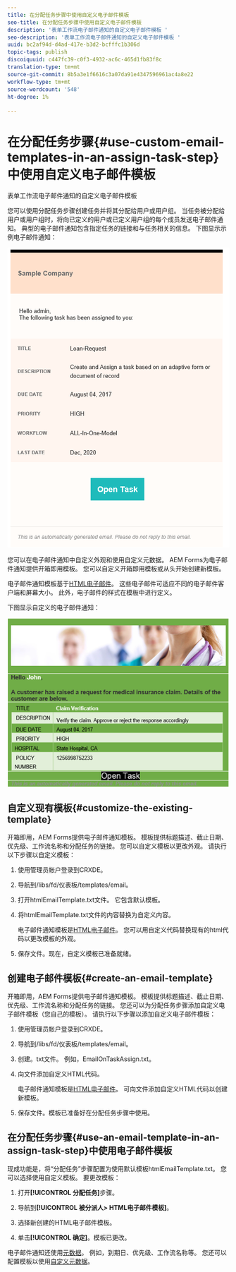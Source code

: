 ```yaml
---
title: 在分配任务步骤中使用自定义电子邮件模板
seo-title: 在分配任务步骤中使用自定义电子邮件模板
description: '表单工作流电子邮件通知的自定义电子邮件模板 '
seo-description: '表单工作流电子邮件通知的自定义电子邮件模板 '
uuid: bc2af94d-d4ad-417e-b3d2-bcfffc1b306d
topic-tags: publish
discoiquuid: c447fc39-c0f3-4932-ac6c-465d1fb83f8c
translation-type: tm+mt
source-git-commit: 8b5a3e1f6616c3a07da91e4347596961ac4a8e22
workflow-type: tm+mt
source-wordcount: '548'
ht-degree: 1%

---
```



# 在分配任务步骤{#use-custom-email-templates-in-an-assign-task-step}中使用自定义电子邮件模板

表单工作流电子邮件通知的自定义电子邮件模板

您可以使用分配任务步骤创建任务并将其分配给用户或用户组。 当任务被分配给用户或用户组时，将向已定义的用户或已定义用户组的每个成员发送电子邮件通知。 典型的电子邮件通知包含指定任务的链接和与任务相关的信息。 下图显示示例电子邮件通知：

![开箱即用的电子邮件通知模板](do-not-localize/default-email-template.png)

您可以在电子邮件通知中自定义外观和使用自定义元数据。 AEM Forms为电子邮件通知提供开箱即用模板。 您可以自定义开箱即用模板或从头开始创建新模板。

电子邮件通知模板基于[HTML电子邮件](https://en.wikipedia.org/wiki/HTML_email)。 这些电子邮件可适应不同的电子邮件客户端和屏幕大小。 此外，电子邮件的样式在模板中进行定义。

下图显示自定义的电子邮件通知：

![使用自定义模板发送电子邮件通知](do-not-localize/customized-email.png)

## 自定义现有模板{#customize-the-existing-template}

开箱即用，AEM Forms提供电子邮件通知模板。 模板提供标题描述、截止日期、优先级、工作流名称和分配任务的链接。 您可以自定义模板以更改外观。 请执行以下步骤以自定义模板：

1. 使用管理员帐户登录到CRXDE。

1. 导航到/libs/fd/仪表板/templates/email。

1. 打开htmlEmailTemplate.txt文件。 它包含默认模板。

1. 将htmlEmailTemplate.txt文件的内容替换为自定义内容。

   电子邮件通知模板是[HTML电子邮件](https://en.wikipedia.org/wiki/HTML_email)。 您可以用自定义代码替换现有的html代码以更改模板的外观。

1. 保存文件。现在，自定义模板已准备就绪。

## 创建电子邮件模板{#create-an-email-template}

开箱即用，AEM Forms提供电子邮件通知模板。 模板提供标题描述、截止日期、优先级、工作流名称和分配任务的链接。 您还可以为分配任务步骤添加自定义电子邮件模板（您自己的模板）。 请执行以下步骤以添加自定义电子邮件模板：

1. 使用管理员帐户登录到CRXDE。

1. 导航到/libs/fd/仪表板/templates/email。

1. 创建。txt文件。 例如，EmailOnTaskAssign.txt。

1. 向文件添加自定义HTML代码。

   电子邮件通知模板是[HTML电子邮件](https://en.wikipedia.org/wiki/HTML_email)。 可向文件添加自定义HTML代码以创建新模板。

1. 保存文件。模板已准备好在分配任务步骤中使用。

## 在分配任务步骤{#use-an-email-template-in-an-assign-task-step}中使用电子邮件模板

现成功能是，将“分配任务”步骤配置为使用默认模板htmlEmailTemplate.txt。 您可以选择使用自定义模板。 要更改模板：

1. 打开&#x200B;**[!UICONTROL 分配任务]**&#x200B;步骤。

1. 导航到&#x200B;**[!UICONTROL 被分派人> HTML电子邮件模板]**。

1. 选择新创建的HTML电子邮件模板。

1. 单击&#x200B;**[!UICONTROL 确定]**。模板已更改。

电子邮件通知还使用[元数据](/help/forms/using/use-metadata-in-email-notifications.md)。 例如，到期日、优先级、工作流名称等。 您还可以配置模板以使用[自定义元数据](/help/forms/using/use-metadata-in-email-notifications.md#using-custom-metadata-in-an-email-notification)。
